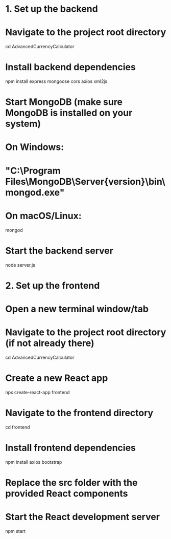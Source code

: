 # 1. Set up the backend

# Navigate to the project root directory
cd AdvancedCurrencyCalculator

# Install backend dependencies
npm install express mongoose cors axios xml2js

# Start MongoDB (make sure MongoDB is installed on your system)
# On Windows:
# "C:\Program Files\MongoDB\Server\{version}\bin\mongod.exe"
# On macOS/Linux:
mongod

# Start the backend server
node server.js

# 2. Set up the frontend

# Open a new terminal window/tab

# Navigate to the project root directory (if not already there)
cd AdvancedCurrencyCalculator

# Create a new React app
npx create-react-app frontend

# Navigate to the frontend directory
cd frontend

# Install frontend dependencies
npm install axios bootstrap

# Replace the src folder with the provided React components

# Start the React development server
npm start
